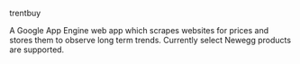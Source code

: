trentbuy

A Google App Engine web app which scrapes websites for prices and stores
them to observe long term trends. Currently select Newegg products are 
supported.